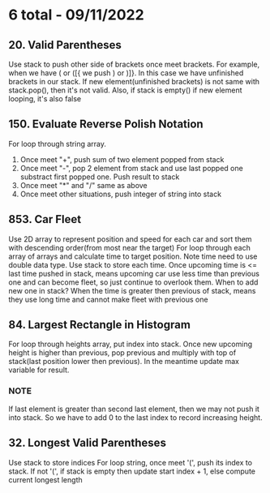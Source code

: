 # 6 total - 09/11/2022

## 20. Valid Parentheses
Use stack to push other side of brackets once meet brackets. For example, when we have ( or ([{ we push ) or )]}. In this case we have unfinished brackets in our stack. If new element(unfinished brackets) is not same with stack.pop(), then it's not valid. Also, if stack is empty() if new element looping, it's also false

## 150. Evaluate Reverse Polish Notation
For loop through string array.
1. Once meet "+", push sum of two element popped from stack
2. Once meet "-", pop 2 element from stack and use last popped one substract first popped one. Push result to stack
3. Once meet "*" and "/" same as above
4. Once meet other situations, push integer of string into stack

## 853. Car Fleet
Use 2D array to represent position and speed for each car and sort them with descending order(from most near the target)
For loop through each array of arrays and calculate time to target position. Note time need to use double data type.
Use stack to store each time. Once upcoming time is <= last time pushed in stack, means upcoming car use less time than previous one and can become fleet, so just continue to overlook them. When to add new one in stack? When the time is greater then previous of stack, means they use long time and cannot make fleet with previous one

## 84. Largest Rectangle in Histogram
For loop through heights array, put index into stack. Once new upcoming height is higher than previous, pop previous and multiply with top of stack(last position lower then previous). In the meantime update max variable for result.
### NOTE
If last element is greater than second last element, then we may not push it into stack. So we have to add 0 to the last index to record increasing height.

## 32. Longest Valid Parentheses
Use stack to store indices
For loop string, once meet '(', push its index to stack. If not '(', if stack is empty then update start index + 1, else compute current longest length
